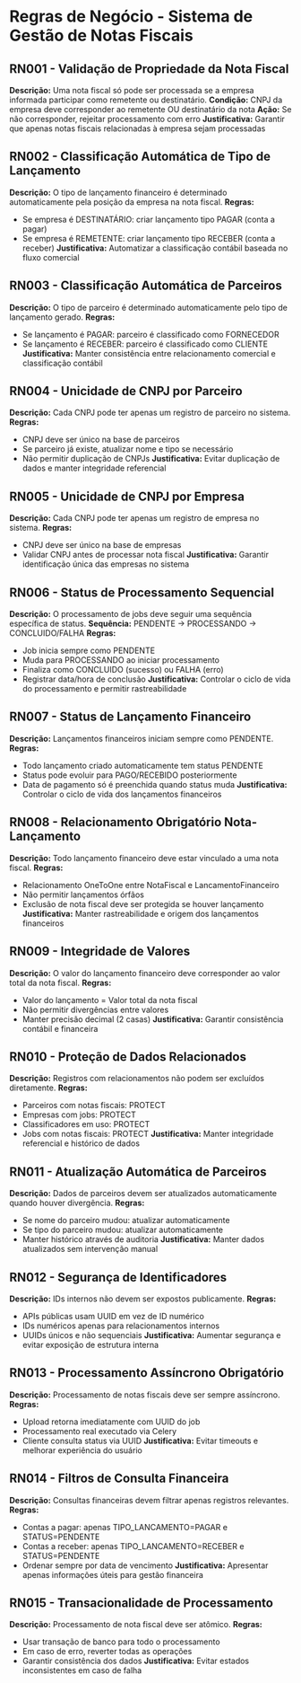 # Regras de Negócio - Sistema de Gestão de Notas Fiscais

## RN001 - Validação de Propriedade da Nota Fiscal
**Descrição:** Uma nota fiscal só pode ser processada se a empresa informada participar como remetente ou destinatário.
**Condição:** CNPJ da empresa deve corresponder ao remetente OU destinatário da nota
**Ação:** Se não corresponder, rejeitar processamento com erro
**Justificativa:** Garantir que apenas notas fiscais relacionadas à empresa sejam processadas

## RN002 - Classificação Automática de Tipo de Lançamento
**Descrição:** O tipo de lançamento financeiro é determinado automaticamente pela posição da empresa na nota fiscal.
**Regras:**
- Se empresa é DESTINATÁRIO: criar lançamento tipo PAGAR (conta a pagar)
- Se empresa é REMETENTE: criar lançamento tipo RECEBER (conta a receber)
**Justificativa:** Automatizar a classificação contábil baseada no fluxo comercial

## RN003 - Classificação Automática de Parceiros
**Descrição:** O tipo de parceiro é determinado automaticamente pelo tipo de lançamento gerado.
**Regras:**
- Se lançamento é PAGAR: parceiro é classificado como FORNECEDOR
- Se lançamento é RECEBER: parceiro é classificado como CLIENTE
**Justificativa:** Manter consistência entre relacionamento comercial e classificação contábil

## RN004 - Unicidade de CNPJ por Parceiro
**Descrição:** Cada CNPJ pode ter apenas um registro de parceiro no sistema.
**Regras:**
- CNPJ deve ser único na base de parceiros
- Se parceiro já existe, atualizar nome e tipo se necessário
- Não permitir duplicação de CNPJs
**Justificativa:** Evitar duplicação de dados e manter integridade referencial

## RN005 - Unicidade de CNPJ por Empresa
**Descrição:** Cada CNPJ pode ter apenas um registro de empresa no sistema.
**Regras:**
- CNPJ deve ser único na base de empresas
- Validar CNPJ antes de processar nota fiscal
**Justificativa:** Garantir identificação única das empresas no sistema

## RN006 - Status de Processamento Sequencial
**Descrição:** O processamento de jobs deve seguir uma sequência específica de status.
**Sequência:** PENDENTE → PROCESSANDO → CONCLUIDO/FALHA
**Regras:**
- Job inicia sempre como PENDENTE
- Muda para PROCESSANDO ao iniciar processamento
- Finaliza como CONCLUIDO (sucesso) ou FALHA (erro)
- Registrar data/hora de conclusão
**Justificativa:** Controlar o ciclo de vida do processamento e permitir rastreabilidade

## RN007 - Status de Lançamento Financeiro
**Descrição:** Lançamentos financeiros iniciam sempre como PENDENTE.
**Regras:**
- Todo lançamento criado automaticamente tem status PENDENTE
- Status pode evoluir para PAGO/RECEBIDO posteriormente
- Data de pagamento só é preenchida quando status muda
**Justificativa:** Controlar o ciclo de vida dos lançamentos financeiros

## RN008 - Relacionamento Obrigatório Nota-Lançamento
**Descrição:** Todo lançamento financeiro deve estar vinculado a uma nota fiscal.
**Regras:**
- Relacionamento OneToOne entre NotaFiscal e LancamentoFinanceiro
- Não permitir lançamentos órfãos
- Exclusão de nota fiscal deve ser protegida se houver lançamento
**Justificativa:** Manter rastreabilidade e origem dos lançamentos financeiros

## RN009 - Integridade de Valores
**Descrição:** O valor do lançamento financeiro deve corresponder ao valor total da nota fiscal.
**Regras:**
- Valor do lançamento = Valor total da nota fiscal
- Não permitir divergências entre valores
- Manter precisão decimal (2 casas)
**Justificativa:** Garantir consistência contábil e financeira

## RN010 - Proteção de Dados Relacionados
**Descrição:** Registros com relacionamentos não podem ser excluídos diretamente.
**Regras:**
- Parceiros com notas fiscais: PROTECT
- Empresas com jobs: PROTECT
- Classificadores em uso: PROTECT
- Jobs com notas fiscais: PROTECT
**Justificativa:** Manter integridade referencial e histórico de dados

## RN011 - Atualização Automática de Parceiros
**Descrição:** Dados de parceiros devem ser atualizados automaticamente quando houver divergência.
**Regras:**
- Se nome do parceiro mudou: atualizar automaticamente
- Se tipo do parceiro mudou: atualizar automaticamente
- Manter histórico através de auditoria
**Justificativa:** Manter dados atualizados sem intervenção manual

## RN012 - Segurança de Identificadores
**Descrição:** IDs internos não devem ser expostos publicamente.
**Regras:**
- APIs públicas usam UUID em vez de ID numérico
- IDs numéricos apenas para relacionamentos internos
- UUIDs únicos e não sequenciais
**Justificativa:** Aumentar segurança e evitar exposição de estrutura interna

## RN013 - Processamento Assíncrono Obrigatório
**Descrição:** Processamento de notas fiscais deve ser sempre assíncrono.
**Regras:**
- Upload retorna imediatamente com UUID do job
- Processamento real executado via Celery
- Cliente consulta status via UUID
**Justificativa:** Evitar timeouts e melhorar experiência do usuário

## RN014 - Filtros de Consulta Financeira
**Descrição:** Consultas financeiras devem filtrar apenas registros relevantes.
**Regras:**
- Contas a pagar: apenas TIPO_LANCAMENTO=PAGAR e STATUS=PENDENTE
- Contas a receber: apenas TIPO_LANCAMENTO=RECEBER e STATUS=PENDENTE
- Ordenar sempre por data de vencimento
**Justificativa:** Apresentar apenas informações úteis para gestão financeira

## RN015 - Transacionalidade de Processamento
**Descrição:** Processamento de nota fiscal deve ser atômico.
**Regras:**
- Usar transação de banco para todo o processamento
- Em caso de erro, reverter todas as operações
- Garantir consistência dos dados
**Justificativa:** Evitar estados inconsistentes em caso de falha